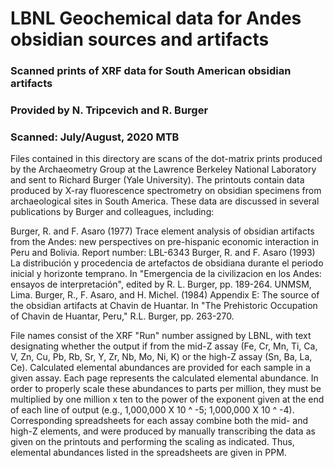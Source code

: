 # LBNL Geochemical data for Andes obsidian sources and artifacts

### Scanned prints of XRF data for South American obsidian artifacts	
### Provided by N. Tripcevich and R. Burger
### Scanned: July/August, 2020 MTB
											
Files contained in this directory are scans of the dot-matrix prints produced by the Archaeometry Group at the Lawrence Berkeley National Laboratory and sent to Richard Burger (Yale University).  The printouts contain data produced by X-ray fluorescence spectrometry on obsidian specimens from archaeological sites in South America.  These data are discussed in several publications by Burger and colleagues, including:

Burger, R. and F. Asaro (1977) Trace element analysis of obsidian artifacts from the Andes: new perspectives on pre-hispanic economic interaction in Peru and Bolivia. Report number: LBL-6343
Burger, R. and F. Asaro (1993) La distribución y procedencia de artefactos de obsidiana durante el periodo inicial y horizonte temprano. In "Emergencia de la civilizacion en
los Andes: ensayos de interpretación", edited by R. L. Burger, pp. 189-264. UNMSM, Lima.
Burger, R., F. Asaro, and H. Michel. (1984) Appendix E: The source of the obsidian artifacts at Chavin de Huantar. In "The Prehistoric Occupation of Chavin de Huantar, Peru," R.L. Burger, pp. 263-270.

File names consist of the XRF "Run" number assigned by LBNL, with text designating whether the output if from the mid-Z assay (Fe, Cr, Mn, Ti, Ca, V, Zn, Cu, Pb, Rb, Sr, Y, Zr, Nb, Mo, Ni, K) or the high-Z assay (Sn, Ba, La, Ce).  Calculated elemental abundances are provided for each sample in a given assay.  Each page represents the calculated elemental abundance.  In order to properly scale these abundances to parts per million, they must be multiplied by one million x ten to the power of the exponent given at the end of each line of output (e.g., 1,000,000 X 10 ^ -5; 1,000,000 X 10 ^ -4).  Corresponding spreadsheets for each assay combine both the mid- and high-Z elements, and were produced by manually transcribing the data as given on the printouts and performing the scaling as indicated.  Thus, elemental abundances listed in the spreadsheets are given in PPM.

